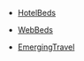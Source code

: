 
- [HotelBeds](https://github.com/Org08/gettour-doc/blob/master/refs/HotelBeds.md)

- [WebBeds](https://github.com/Org08/gettour-doc/blob/master/refs/WebBeds.md)

- [EmergingTravel](https://github.com/Org08/gettour-doc/blob/master/refs/EmergingTravel.md)
